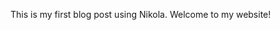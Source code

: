 <!--
.. title: Hello World
.. slug: hello-world
.. date: 2025-03-01 16:00:00 UTC
.. tags: 
.. category: 
.. link: 
.. description: My first blog post
.. type: text
-->

This is my first blog post using Nikola. Welcome to my website!
